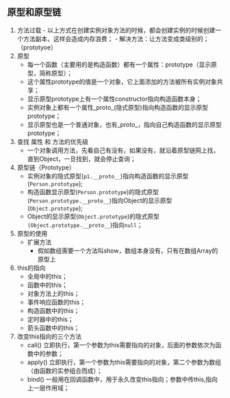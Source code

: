 ## 原型和原型链
1. 方法过载
        - 以上方式在创建实例对象方法的时候，都会创建实例的时候创建一个方法副本，这样会造成内存浪费；
        - 解决方法：让方法变成类级别的；（prototyoe）
2. 原型
    - 每一个函数（主要用的是构造函数）都有一个属性：prototype（显示原型，简称原型）；
    - 这个属性prototype的值是一个对象，它上面添加的方法被所有实例对象共享；
    - 显示原型prototype上有一个属性constructor指向构造函数本身；
    - 实例对象上都有一个属性_proto_(隐式原型)指向构造函数的显示原型prototype；
    - 显示原型也是一个普通对象，也有_proto_，指向自己构造函数的显示原型prototype；
3. 查找 属性 和 方法的优先级
    - 一个对象调用方法，先看自己有没有，如果没有，就沿着原型链网上找，直到Object，一旦找到，就会停止查询；    
4. 原型链（Prototype）
    - 实例对象的隐式原型(`p1.__proto__`)指向构造函数的显示原型(`Person.prototype`);
    - 构造函数显示原型(`Person.prototype`)的隐式原型(`Person.prototype.__proto__`)指向Object的显示原型(`Object.prototype`);
    - Object的显示原型(`Object.prototype`)的隐式原型`(Object.prototype.__proto__`)指向`null`；
5. 原型的使用
    - 扩展方法
        - 假如数组需要一个方法叫show，数组本身没有，只有在数组Array的原型上
6. this的指向
    - 全局中的this；
    - 函数中的this；
    - 对象方法上的this；
    - 事件响应函数的this；
    - 构造函数中的this；
    - 定时器中的this；
    - 箭头函数中的this；
7. 改变this指向的三个方法
    - call() 立即执行，第一个参数为this需要指向的对象，后面的参数依次为函数中的参数；
    - apply() 立即执行，第一个参数为this需要指向的对象，第二个参数为数组（由函数的实参组合而成）；
    - bind() 一般用在回调函数中，用于永久改变this指向；参数中传this,指向上一层作用域；

